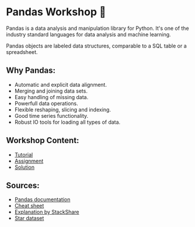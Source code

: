 # Pandas Workshop 🐼

Pandas is a data analysis and manipulation library for Python. It's one of the industry standard languages for data analysis and machine learning. 

Pandas objects are labeled data structures, comparable to a SQL table or a spreadsheet.

## Why Pandas:
- Automatic and explicit data alignment.
- Merging and joining data sets.
- Easy handling of missing data.
- Powerfull data operations.
- Flexible reshaping, slicing and indexing.
- Good time series functionality.
- Robust IO tools for loading all types of data.

## Workshop Content:
- [Tutorial](tutorial.ipynb)
- [Assignment](assignment.ipynb)
- [Solution](solution.ipynb)

## Sources: 
- [Pandas documentation](https://pandas.pydata.org/pandas-docs/stable)
- [Cheat sheet](https://gist.github.com/fabsta/8d5233356618ee7b2e87b84146a33a79)
- [Explanation by StackShare](https://stackshare.io/pandas)
- [Star dataset](https://www.kaggle.com/deepu1109/star-dataset)